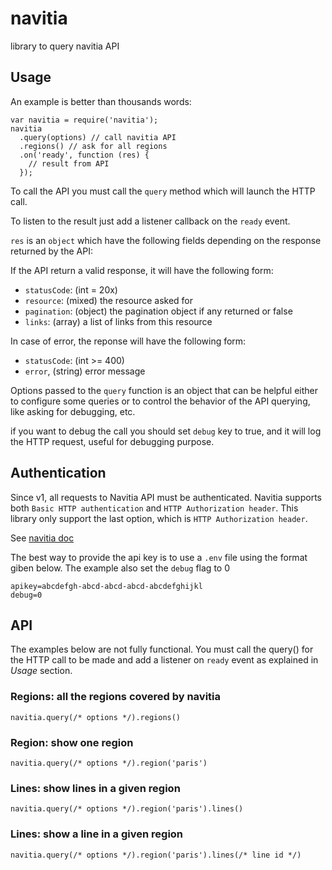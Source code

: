 # navitia

library to query navitia API

## Usage

An example is better than thousands words:
```
var navitia = require('navitia');
navitia
  .query(options) // call navitia API
  .regions() // ask for all regions
  .on('ready', function (res) {
    // result from API
  });
```

To call the API you must call the `query` method which will launch the HTTP call.

To listen to the result just add a listener callback on the `ready` event.

`res` is an `object` which have the following fields depending on the response returned by the API:

If the API return a valid response, it will have the following form:
 * `statusCode`: (int = 20x)
 * `resource`: (mixed) the resource asked for
 * `pagination`: (object) the pagination object if any returned or false
 * `links`: (array) a list of links from this resource

In case of error, the reponse will have the following form:
 * `statusCode`: (int >= 400)
 * `error`, (string) error message

Options passed to the `query` function is an object that can be helpful either to configure some queries or to control the behavior of the API querying, like asking for debugging, etc.

if you want to debug the call you should set `debug` key to true, and it will log the HTTP request, useful for debugging purpose.

## Authentication

Since v1, all requests to Navitia API must be authenticated. Navitia supports both `Basic HTTP authentication` and `HTTP Authorization header`. This library only support the last option, which is `HTTP Authorization header`.

See [navitia doc](https://github.com/CanalTP/navitia/blob/dev/documentation/navitia.io/source/integration.rst#authentication)

The best way to provide the api key is to use a `.env` file using the format giben below. The example also set the `debug` flag to 0

```
apikey=abcdefgh-abcd-abcd-abcd-abcdefghijkl
debug=0
```

## API

The examples below are not fully functional. You must call the query() for the HTTP call to be made and add a listener on `ready` event as explained in *Usage* section.

### Regions: all the regions covered by navitia

```
navitia.query(/* options */).regions()
```

### Region: show one region

```
navitia.query(/* options */).region('paris')
```

### Lines: show lines in a given region

```
navitia.query(/* options */).region('paris').lines()
```

### Lines: show a line in a given region

```
navitia.query(/* options */).region('paris').lines(/* line id */)
```
